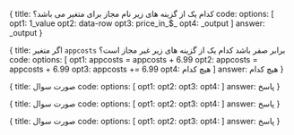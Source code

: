 {
	title: 
	کدام یک از گزینه های زیر نام مجاز برای متغیر می باشد؟
	code: 
	options:
	[
		opt1: 1_value
		opt2: data-row
		opt3: price_in_$_
		opt4: _output
	]
	answer: _output
}

{
	title:
	اگر متغیر `appcosts` برابر صفر باشد کدام یک از گزینه های زیر غیر مجاز است؟
	code:
	options:
	[
		opt1: appcosts = appcosts + 6.99
		opt2: appcosts = appcosts + 6.99
		opt3: appcosts += 6.99
		opt4: هیچ کدام
	]
	answer: هیچ کدام
}


{
	title:
	صورت سوال
	code:
	options:
	[
		opt1: 
		opt2: 
		opt3: 
		opt4: 
	]
	answer:  پاسخ
}

{
	title:
	صورت سوال
	code:
	options:
	[
		opt1: 
		opt2: 
		opt3: 
		opt4: 
	]
	answer:  پاسخ
}

{
	title:
	صورت سوال
	code:
	options:
	[
		opt1: 
		opt2: 
		opt3: 
		opt4: 
	]
	answer:  پاسخ
}